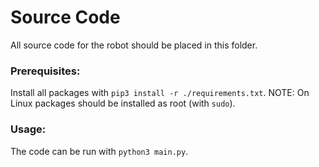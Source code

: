 # Source Code
All source code for the robot should be placed in this folder.

### Prerequisites:
  
Install all packages with `pip3 install -r ./requirements.txt`. NOTE: On Linux packages should be installed as root (with `sudo`).  

### Usage:

The code can be run with `python3 main.py`.  
